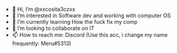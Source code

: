 - 👋 Hi, I’m @xxcosita3czxx
- 👀 I’m interested in Software dev and working with computer OS
- 🌱 I’m currently learning How the fuck fix my comp 
- 💞️ I’m looking to collaborate on IT
- 📫 How to reach me: Discord (Use this acc, i change my name frequently: Meru#5313)

<!---
xxcosita3czxx/xxcosita3czxx is a ✨ special ✨ repository because its `README.md` (this file) appears on your GitHub profile.
You can click the Preview link to take a look at your changes.
--->
